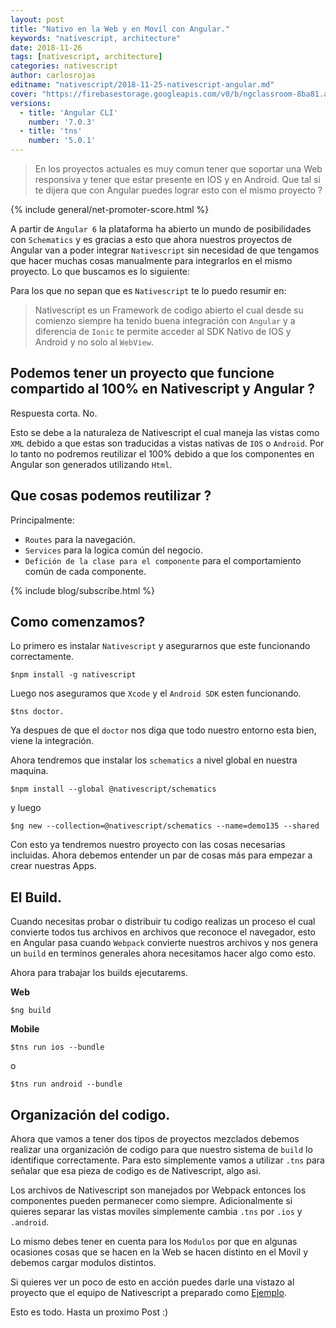 ```yaml
---
layout: post
title: "Nativo en la Web y en Movíl con Angular."
keywords: "nativescript, architecture"
date: 2018-11-26
tags: [nativescript, architecture]
categories: nativescript
author: carlosrojas
editname: "nativescript/2018-11-25-nativescript-angular.md"
cover: "https://firebasestorage.googleapis.com/v0/b/ngclassroom-8ba81.appspot.com/o/posts%2F2018-11-25-nativescript-angular%2Fcover.png?alt=media&token=0150b34a-a4dd-45f3-86d8-dec030acbca3"
versions:
  - title: 'Angular CLI'
    number: '7.0.3'
  - title: 'tns'
    number: '5.0.1'
---
```


> En los proyectos actuales es muy comun tener que soportar una Web responsiva y tener que estar presente en IOS y en Android. Que tal si te dijera que con Angular puedes lograr esto con el mismo proyecto ?

<amp-img width="1024" height="512" layout="responsive" src="https://firebasestorage.googleapis.com/v0/b/ngclassroom-8ba81.appspot.com/o/posts%2F2018-11-25-nativescript-angular%2Fcover.png?alt=media&token=0150b34a-a4dd-45f3-86d8-dec030acbca3" alt="Nativescript"></amp-img>

{% include general/net-promoter-score.html %}

A partir de `Angular 6` la plataforma ha abierto un mundo de posibilidades con `Schematics` y es gracias a esto que ahora nuestros proyectos de Angular van a poder integrar `Nativescript` sin necesidad de que tengamos que hacer muchas cosas manualmente para integrarlos en el mismo proyecto. Lo que buscamos es lo siguiente:

<amp-img width="1024" height="512" layout="responsive" src="https://firebasestorage.googleapis.com/v0/b/ngclassroom-8ba81.appspot.com/o/posts%2F2018-11-25-nativescript-angular%2F1.png?alt=media&token=bf58aebe-7544-491d-9aa9-8df747a41d5c" alt="Architecture"></amp-img>

Para los que no sepan que es `Nativescript` te lo puedo resumir en:

> Nativescript es un Framework de codigo abierto el cual desde su comienzo siempre ha tenido buena integración con `Angular` y a diferencia de `Ionic` te permite acceder al SDK Nativo de IOS y Android y no solo al `WebView`.

## Podemos tener un proyecto que funcione compartido al 100% en Nativescript y Angular ?

Respuesta corta. No.

Esto se debe a la naturaleza de Nativescript el cual maneja las vistas como `XML` debido a que estas son traducidas a vistas nativas de `IOS` o `Android`. Por lo tanto no podremos reutilizar el 100% debido a que los componentes en Angular son generados utilizando  `Html`.

## Que cosas podemos reutilizar ?

Principalmente:
- `Routes` para la navegación.
- `Services` para la logica común del negocio.
- `Defición de la clase para el componente` para el comportamiento común de cada componente.

<amp-img width="1024" height="512" layout="responsive" src="https://firebasestorage.googleapis.com/v0/b/ngclassroom-8ba81.appspot.com/o/posts%2F2018-11-25-nativescript-angular%2F2.png?alt=media&token=4aa04519-5f02-4076-a383-abb32f2061bd" alt=""></amp-img>

{% include blog/subscribe.html %}

## Como comenzamos? 

Lo primero es instalar `Nativescript` y asegurarnos que este funcionando correctamente.

````
$npm install -g nativescript
````

Luego nos aseguramos que `Xcode` y el `Android SDK` esten funcionando.

````
$tns doctor.
````

Ya despues de que el `doctor` nos diga que todo nuestro entorno esta bien, viene la integración.

Ahora tendremos que instalar los `schematics` a nivel global en nuestra maquina.

````
$npm install --global @nativescript/schematics
````

y luego 

````
$ng new --collection=@nativescript/schematics --name=demo135 --shared
````

Con esto ya tendremos nuestro proyecto con las cosas necesarias incluidas. Ahora debemos entender un par de cosas más para empezar a crear nuestras Apps.

## El Build.

Cuando necesitas probar o distribuir tu codigo realizas un proceso el cual convierte todos tus archivos en archivos que reconoce el navegador, esto en Angular pasa cuando `Webpack` convierte nuestros archivos y nos genera un `build` en terminos generales ahora necesitamos hacer algo como esto.

<amp-img width="1024" height="512" layout="responsive" src="https://firebasestorage.googleapis.com/v0/b/ngclassroom-8ba81.appspot.com/o/posts%2F2018-11-25-nativescript-angular%2F3.png?alt=media&token=a0123bed-ceea-4b79-88e7-6c36980ff60a" alt=""></amp-img>

Ahora para trabajar los builds ejecutarems.

**Web**

````
$ng build
````

**Mobile**

````
$tns run ios --bundle
````

o

````
$tns run android --bundle
````

## Organización del codigo.

Ahora que vamos a tener dos tipos de proyectos mezclados debemos realizar una organización de codigo para que nuestro sistema de `build` lo identifique correctamente. Para esto simplemente vamos a utilizar `.tns` para señalar que esa pieza de codigo es de Nativescript, algo asi.

<amp-img width="1024" height="512" layout="responsive" src="https://firebasestorage.googleapis.com/v0/b/ngclassroom-8ba81.appspot.com/o/posts%2F2018-11-25-nativescript-angular%2F3.png?alt=media&token=a0123bed-ceea-4b79-88e7-6c36980ff60a" alt=""></amp-img>

Los archivos de Nativescript son manejados por Webpack entonces los componentes pueden permanecer como siempre. Adicionalmente si quieres separar las vistas moviles simplemente cambia `.tns` por `.ios` y `.android`.

Lo mismo debes tener en cuenta para los `Modulos` por que en algunas ocasiones cosas que se hacen en la Web se hacen distinto en el Movil y debemos cargar modulos distintos.

<amp-img width="1024" height="512" layout="responsive" src="https://firebasestorage.googleapis.com/v0/b/ngclassroom-8ba81.appspot.com/o/posts%2F2018-11-25-nativescript-angular%2F5.png?alt=media&token=8e8e5f7a-5020-4db8-b83d-42b8b1f84c17" alt=""></amp-img>

Si quieres ver un poco de esto en acción puedes darle una vistazo al proyecto que el equipo de Nativescript a preparado como [Ejemplo](https://github.com/sebawita/pet-bros-lite).

Esto es todo. Hasta un proximo Post :)